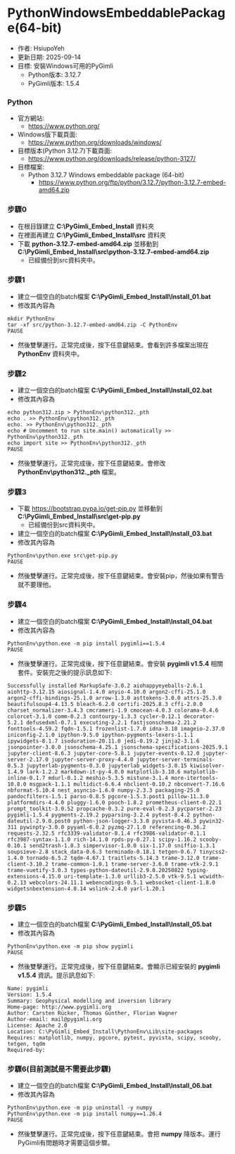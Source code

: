 # PythonWindowsEmbeddablePackage(64-bit)
+ 作者: HsiupoYeh
+ 更新日期: 2025-09-14
+ 目標: 安裝Windows可用的PyGimli
  + Python版本: 3.12.7
  + PyGimli版本: 1.5.4


### Python
+ 官方網站:
  + https://www.python.org/
+ Windows版下載頁面:
  + https://www.python.org/downloads/windows/
+ 目標版本(Python 3.12.7)下載頁面:
  + https://www.python.org/downloads/release/python-3127/
+ 目標檔案:
  + Python 3.12.7 Windows embeddable package (64-bit)
    + https://www.python.org/ftp/python/3.12.7/python-3.12.7-embed-amd64.zip

### 步驟0
+ 在根目錄建立 **C:\PyGimli_Embed_Install** 資料夾
+ 在裡面再建立 **C:\PyGimli_Embed_Install\src** 資料夾
+ 下載 **python-3.12.7-embed-amd64.zip** 並移動到 **C:\PyGimli_Embed_Install\src\python-3.12.7-embed-amd64.zip**
  + 已經備份到src資料夾中。

### 步驟1
+ 建立一個空白的batch檔案 **C:\PyGimli_Embed_Install\Install_01.bat**
+ 修改其內容為
```batch
mkdir PythonEnv
tar -xf src/python-3.12.7-embed-amd64.zip -C PythonEnv
PAUSE
```
+ 然後雙擊運行。正常完成後，按下任意鍵結束。會看到許多檔案出現在 **PythonEnv** 資料夾中。

### 步驟2
+ 建立一個空白的batch檔案 **C:\PyGimli_Embed_Install\Install_02.bat**
+ 修改其內容為
```batch
echo python312.zip > PythonEnv\python312._pth
echo . >> PythonEnv\python312._pth
echo. >> PythonEnv\python312._pth
echo # Uncomment to run site.main() automatically >> PythonEnv\python312._pth
echo import site >> PythonEnv\python312._pth
PAUSE
```
+ 然後雙擊運行。正常完成後，按下任意鍵結束。會修改 **PythonEnv\python312._pth** 檔案。

### 步驟3
+ 下載 https://bootstrap.pypa.io/get-pip.py 並移動到 **C:\PyGimli_Embed_Install\src\get-pip.py**
  + 已經備份到src資料夾中。
+ 建立一個空白的batch檔案 **C:\PyGimli_Embed_Install\Install_03.bat**
+ 修改其內容為
```batch
PythonEnv\python.exe src\get-pip.py
PAUSE
```
+ 然後雙擊運行。正常完成後，按下任意鍵結束。會安裝pip，然後如果有警告就不要理他。

### 步驟4
+ 建立一個空白的batch檔案 **C:\PyGimli_Embed_Install\Install_04.bat**
+ 修改其內容為
```batch
PythonEnv\python.exe -m pip install pygimli==1.5.4
PAUSE
```
+ 然後雙擊運行。正常完成後，按下任意鍵結束。會安裝 **pygimli v1.5.4** 相關套件。安裝完之後的提示訊息如下:
```
Successfully installed MarkupSafe-3.0.2 aiohappyeyeballs-2.6.1 aiohttp-3.12.15 aiosignal-1.4.0 anyio-4.10.0 argon2-cffi-25.1.0 argon2-cffi-bindings-25.1.0 arrow-1.3.0 asttokens-3.0.0 attrs-25.3.0 beautifulsoup4-4.13.5 bleach-6.2.0 certifi-2025.8.3 cffi-2.0.0 charset_normalizer-3.4.3 cmcrameri-1.9 cmocean-4.0.3 colorama-0.4.6 colorcet-3.1.0 comm-0.2.3 contourpy-1.3.3 cycler-0.12.1 decorator-5.2.1 defusedxml-0.7.1 executing-2.2.1 fastjsonschema-2.21.2 fonttools-4.59.2 fqdn-1.5.1 frozenlist-1.7.0 idna-3.10 imageio-2.37.0 iniconfig-2.1.0 ipython-9.5.0 ipython-pygments-lexers-1.1.1 ipywidgets-8.1.7 isoduration-20.11.0 jedi-0.19.2 jinja2-3.1.6 jsonpointer-3.0.0 jsonschema-4.25.1 jsonschema-specifications-2025.9.1 jupyter-client-8.6.3 jupyter-core-5.8.1 jupyter-events-0.12.0 jupyter-server-2.17.0 jupyter-server-proxy-4.4.0 jupyter-server-terminals-0.5.3 jupyterlab-pygments-0.3.0 jupyterlab_widgets-3.0.15 kiwisolver-1.4.9 lark-1.2.2 markdown-it-py-4.0.0 matplotlib-3.10.6 matplotlib-inline-0.1.7 mdurl-0.1.2 meshio-5.3.5 mistune-3.1.4 more-itertools-10.8.0 msgpack-1.1.1 multidict-6.6.4 nbclient-0.10.2 nbconvert-7.16.6 nbformat-5.10.4 nest_asyncio-1.6.0 numpy-2.3.3 packaging-25.0 pandocfilters-1.5.1 parso-0.8.5 pgcore-1.5.3.post1 pillow-11.3.0 platformdirs-4.4.0 pluggy-1.6.0 pooch-1.8.2 prometheus-client-0.22.1 prompt_toolkit-3.0.52 propcache-0.3.2 pure-eval-0.2.3 pycparser-2.23 pygimli-1.5.4 pygments-2.19.2 pyparsing-3.2.4 pytest-8.4.2 python-dateutil-2.9.0.post0 python-json-logger-3.3.0 pyvista-0.46.3 pywin32-311 pywinpty-3.0.0 pyyaml-6.0.2 pyzmq-27.1.0 referencing-0.36.2 requests-2.32.5 rfc3339-validator-0.1.4 rfc3986-validator-0.1.1 rfc3987-syntax-1.1.0 rich-14.1.0 rpds-py-0.27.1 scipy-1.16.2 scooby-0.10.1 send2trash-1.8.3 simpervisor-1.0.0 six-1.17.0 sniffio-1.3.1 soupsieve-2.8 stack_data-0.6.3 terminado-0.18.1 tetgen-0.6.7 tinycss2-1.4.0 tornado-6.5.2 tqdm-4.67.1 traitlets-5.14.3 trame-3.12.0 trame-client-3.10.2 trame-common-1.0.1 trame-server-3.6.0 trame-vtk-2.9.1 trame-vuetify-3.0.3 types-python-dateutil-2.9.0.20250822 typing-extensions-4.15.0 uri-template-1.3.0 urllib3-2.5.0 vtk-9.5.1 wcwidth-0.2.13 webcolors-24.11.1 webencodings-0.5.1 websocket-client-1.8.0 widgetsnbextension-4.0.14 wslink-2.4.0 yarl-1.20.1
```

### 步驟5
+ 建立一個空白的batch檔案 **C:\PyGimli_Embed_Install\Install_05.bat**
+ 修改其內容為
```batch
PythonEnv\python.exe -m pip show pygimli
PAUSE
```
+ 然後雙擊運行。正常完成後，按下任意鍵結束。會顯示已經安裝的 **pygimli v1.5.4** 資訊。提示訊息如下:
```
Name: pygimli
Version: 1.5.4
Summary: Geophysical modelling and inversion library
Home-page: http://www.pygimli.org
Author: Carsten Rücker, Thomas Günther, Florian Wagner
Author-email: mail@pygimli.org
License: Apache 2.0
Location: C:\PyGimli_Embed_Install\PythonEnv\Lib\site-packages
Requires: matplotlib, numpy, pgcore, pytest, pyvista, scipy, scooby, tetgen, tqdm
Required-by:
```

### 步驟6(目前測試是不需要此步驟)
+ 建立一個空白的batch檔案 **C:\PyGimli_Embed_Install\Install_06.bat**
+ 修改其內容為
```batch
PythonEnv\python.exe -m pip uninstall -y numpy
PythonEnv\python.exe -m pip install numpy==1.26.4
PAUSE
```
+ 然後雙擊運行。正常完成後，按下任意鍵結束。會把 **numpy** 降版本。運行PyGimli有問題時才需要這個步驟。
